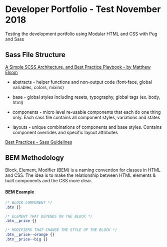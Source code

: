 # Developer Portfolio - Test November 2018

Testing the development portfolio using Modular HTML and CSS with Pug and Sass

## Sass File Structure

[A Simple SCSS Architecture, and Best Practice Playbook - by Matthew Elsom](https://matthewelsom.com/blog/simple-scss-playbook.html)

* abstracts - helper functions and non-output code (font-face, global variables, colors, mixins)

* base - global styles including resets, typography, global tags (ex. body, html)

* components - micro level re-usable components that each do one thing only. Each sass file contains all component styles, variations and states

* layouts - unique combinations of components and base styles. Contains component overrides and specific layout attributes

[Best Practices - Sass Guidelines](https://sass-guidelin.es)

## BEM Methodology

Block, Element, Modifier (BEM) is a naming convention for classes in HTML and CSS. The idea is to make the relationship between HTML elements & built components and the CSS more clear.

#### BEM Example

```css
/* BLOCK COMPONENT */
.btn {}

/* ELEMENT THAT DEPENDS ON THE BLOCK */
.btn__price {}

/* MODIFIERS THAT CHANGE THE STYLE OF THE BLOCK */
.btn__price--orange {}
.btn__price--big {}
```


